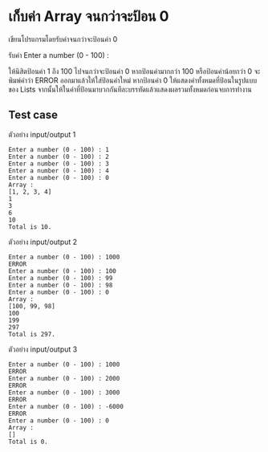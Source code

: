 # เก็บค่า Array จนกว่าจะป้อน 0

เขียนโปรแกรมโดยรับค่าจนกว่าจะป้อนค่า 0

รับค่า Enter a number (0 - 100) :   

ให้นิสิตป้อนค่า 1 ถึง 100 ไปจนกว่าจะป้อนค่า 0 หากป้อนค่ามากกว่า 100 หรือป้อนค่าน้อยกว่า 0 จะพิมพ์คำว่า ERROR ออกมาแล้วให้ใส่ป้อนค่าใหม่ หากป้อนค่า 0 ให้แสดงค่าทั้งหมดที่ป้อนในรูปแบบของ Lists จากนั้นให้ในค่าที่ป้อนมาบวกกันทีละบรรทัดแล้วแสดงผลรวมทั้งหมดก่อนจบการทำงาน  

## Test case

ตัวอย่าง input/output 1
```
Enter a number (0 - 100) : 1
Enter a number (0 - 100) : 2
Enter a number (0 - 100) : 3  
Enter a number (0 - 100) : 4  
Enter a number (0 - 100) : 0
Array :  
[1, 2, 3, 4]  
1
3
6
10
Total is 10.  
```

ตัวอย่าง input/output 2
```
Enter a number (0 - 100) : 1000  
ERROR
Enter a number (0 - 100) : 100
Enter a number (0 - 100) : 99  
Enter a number (0 - 100) : 98  
Enter a number (0 - 100) : 0
Array :  
[100, 99, 98]  
100
199
297
Total is 297.
```

ตัวอย่าง input/output 3
```
Enter a number (0 - 100) : 1000  
ERROR
Enter a number (0 - 100) : 2000
ERROR
Enter a number (0 - 100) : 3000
ERROR
Enter a number (0 - 100) : -6000
ERROR
Enter a number (0 - 100) : 0
Array :  
[]  
Total is 0.
```
